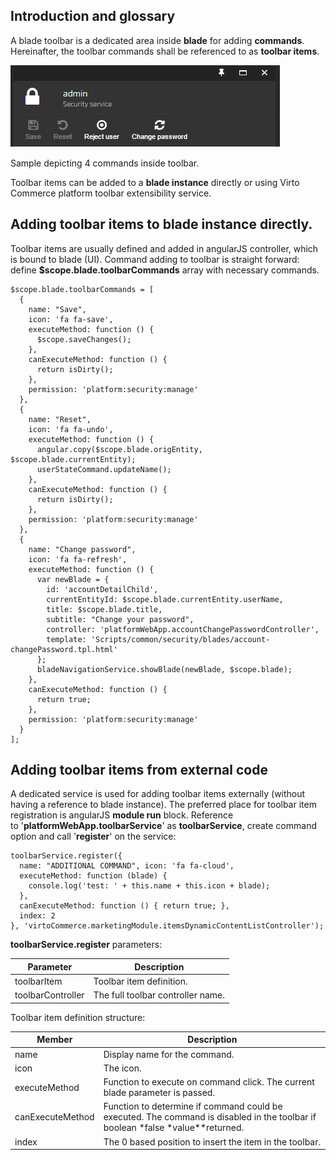 ## Introduction and glossary

A blade toolbar is a dedicated area inside **blade** for adding **commands**. Hereinafter, the toolbar commands shall be referenced to as **toolbar items**.

![](../../media/image2015-7-9_18-36-5.png)

Sample depicting 4 commands inside toolbar.  

Toolbar items can be added to a **blade instance** directly or using Virto Commerce platform toolbar extensibility service.

## Adding toolbar items to blade instance directly.

Toolbar items are usually defined and added in angularJS controller, which is bound to blade (UI). Command adding to toolbar is straight forward: define **$scope.blade.toolbarCommands** array with necessary commands.

```JS
$scope.blade.toolbarCommands = [
  {
    name: "Save",
    icon: 'fa fa-save',
    executeMethod: function () {
      $scope.saveChanges();
    },
    canExecuteMethod: function () {
      return isDirty();
    },
    permission: 'platform:security:manage'
  },
  {
    name: "Reset",
    icon: 'fa fa-undo',
    executeMethod: function () {
      angular.copy($scope.blade.origEntity, $scope.blade.currentEntity);
      userStateCommand.updateName();
    },
    canExecuteMethod: function () {
      return isDirty();
    },
    permission: 'platform:security:manage'
  },
  {
    name: "Change password",
    icon: 'fa fa-refresh',
    executeMethod: function () {
      var newBlade = {
        id: 'accountDetailChild',
        currentEntityId: $scope.blade.currentEntity.userName,
        title: $scope.blade.title,
        subtitle: "Change your password",
        controller: 'platformWebApp.accountChangePasswordController',
        template: 'Scripts/common/security/blades/account-changePassword.tpl.html'
      };
      bladeNavigationService.showBlade(newBlade, $scope.blade);
    },
    canExecuteMethod: function () {
      return true;
    },
    permission: 'platform:security:manage'
  }
];
```

## Adding toolbar items from external code

A dedicated service is used for adding toolbar items externally (without having a reference to blade instance). The preferred place for toolbar item registration is angularJS **module run** block. Reference to '**platformWebApp.toolbarService**' as **toolbarService**, create command option and call '**register**' on the service:

```JS
toolbarService.register({
  name: "ADDITIONAL COMMAND", icon: 'fa fa-cloud',
  executeMethod: function (blade) {
    console.log('test: ' + this.name + this.icon + blade);
  },
  canExecuteMethod: function () { return true; },
  index: 2
}, 'virtoCommerce.marketingModule.itemsDynamicContentListController');
```

**toolbarService.register** parameters:

|Parameter|Description|
|---------|-----------|
|toolbarItem|Toolbar item definition.|
|toolbarController|The full toolbar controller name.|

Toolbar item definition structure:

|Member|Description|
|------|-----------|
|name|Display name for the command.|
|icon|The icon.|
|executeMethod|Function to execute on command click. The current blade parameter is passed.|
|canExecuteMethod|Function to determine if command could be executed. The command is disabled in the toolbar if boolean *false *value**returned.|
|index|The 0 based position to insert the item in the toolbar.|
